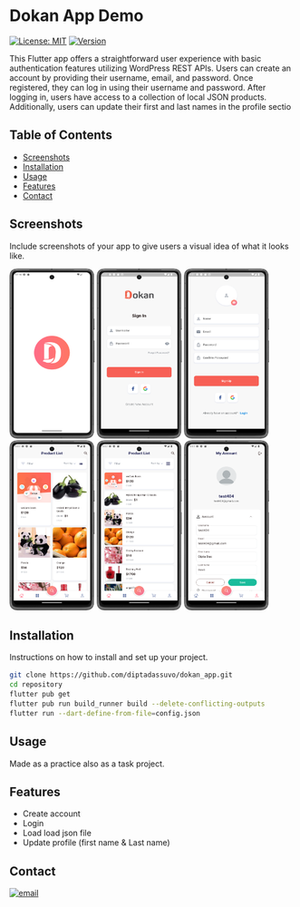 # Dokan App Demo

[![License: MIT](https://img.shields.io/badge/License-MIT-yellow.svg)](https://opensource.org/licenses/MIT)
[![Version](https://img.shields.io/badge/version-1.0.0-blue.svg)](https://github.com/username/repository/releases)

This Flutter app offers a straightforward user experience with basic authentication features
utilizing WordPress REST APIs. Users can create an account by providing their username, email, and
password. Once registered, they can log in using their username and password.
After logging in, users have access to a collection of local JSON products. Additionally, users can
update their first and last names in the profile sectio

## Table of Contents

- [Screenshots](#screenshots)
- [Installation](#installation)
- [Usage](#usage)
- [Features](#features)
- [Contact](#contact)

## Screenshots

Include screenshots of your app to give users a visual idea of what it looks like.

<img src="screenshots/native_splash_screen.png" alt="Example Image" width="150" height="300" />
<img src="screenshots/sigin_screen.png" alt="Example Image" width="150" height="300" />
<img src="screenshots/signUp_screen.png" alt="Example Image" width="150" height="300" />
<img src="screenshots/product_view_01.png" alt="Example Image" width="150" height="300" />
<img src="screenshots/product_view_02.png" alt="Example Image" width="150" height="300" />
<img src="screenshots/profile_screen.png" alt="Example Image" width="150" height="300" />

## Installation

Instructions on how to install and set up your project.

```bash
git clone https://github.com/diptadassuvo/dokan_app.git
cd repository
flutter pub get
flutter pub run build_runner build --delete-conflicting-outputs 
flutter run --dart-define-from-file=config.json
```

## Usage

Made as a practice also as a task project.

## Features

- Create account
- Login
- Load load json file
- Update profile (first name & Last name)

## Contact

[![email](https://img.icons8.com/color/48/000000/gmail.png)](mailto:diptadassuvo@gmail.com)
